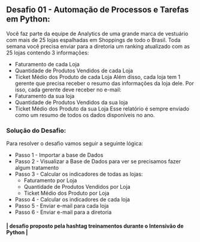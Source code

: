 ## Desafio 01 - Automação de Processos e Tarefas em Python:

Você faz parte da equipe de Analytics de uma grande marca de vestuário com mais de 25 lojas espalhadas em Shoppings de todo o Brasil.
Toda semana você precisa enviar para a diretoria um ranking atualizado com as 25 lojas contendo 3 informações:

- Faturamento de cada Loja
- Quantidade de Produtos Vendidos de cada Loja
- Ticket Médio dos Produto de cada Loja
Além disso, cada loja tem 1 gerente que precisa receber o resumo das informações da loja dele. Por isso, cada gerente deve receber no e-mail:
- Faturamento da sua loja
- Quantidade de Produtos Vendidos da sua loja
- Ticket Médio dos Produto da sua Loja
Esse relatório é sempre enviado como um resumo de todos os dados disponíveis no ano.

### Solução do Desafio:

Para resolver o desafio vamos seguir a seguinte lógica:
- Passo 1 - Importar a base de Dados
- Passo 2 - Visualizar a Base de Dados para ver se precisamos fazer algum tratamento
- Passo 3 - Calcular os indicadores de todas as lojas:
  - Faturamento por Loja
  - Quantidade de Produtos Vendidos por Loja
  - Ticket Médio dos Produto por Loja
- Passo 4 - Calcular os indicadores de cada loja
- Passo 5 - Enviar e-mail para cada loja
- Passo 6 - Enviar e-mail para a diretoria


#### | desafio proposto pela hashtag treinamentos durante o Intensivão de Python | 
